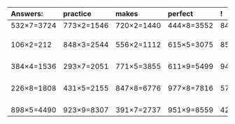 | Answers: | practice | makes | perfect | ! |
| :--- | :--- | :--- | :--- | :--- |
| 532×7=3724 | 773×2=1546 | 720×2=1440 | 444×8=3552 | 848×4=3392 | 
|   |   |   |   |   | 
|   |   |   |   |   | 
|   |   |   |   |   | 
| 106×2=212 | 848×3=2544 | 556×2=1112 | 615×5=3075 | 856×8=6848 | 
|   |   |   |   |   | 
|   |   |   |   |   | 
|   |   |   |   |   | 
|   |   |   |   |   | 
| 384×4=1536 | 293×7=2051 | 771×5=3855 | 611×9=5499 | 949×4=3796 | 
|   |   |   |   |   | 
|   |   |   |   |   | 
|   |   |   |   |   | 
|   |   |   |   |   | 
| 226×8=1808 | 431×5=2155 | 847×8=6776 | 977×8=7816 | 571×4=2284 | 
|   |   |   |   |   | 
|   |   |   |   |   | 
|   |   |   |   |   | 
|   |   |   |   |   | 
| 898×5=4490 | 923×9=8307 | 391×7=2737 | 951×9=8559 | 426×4=1704 | 
